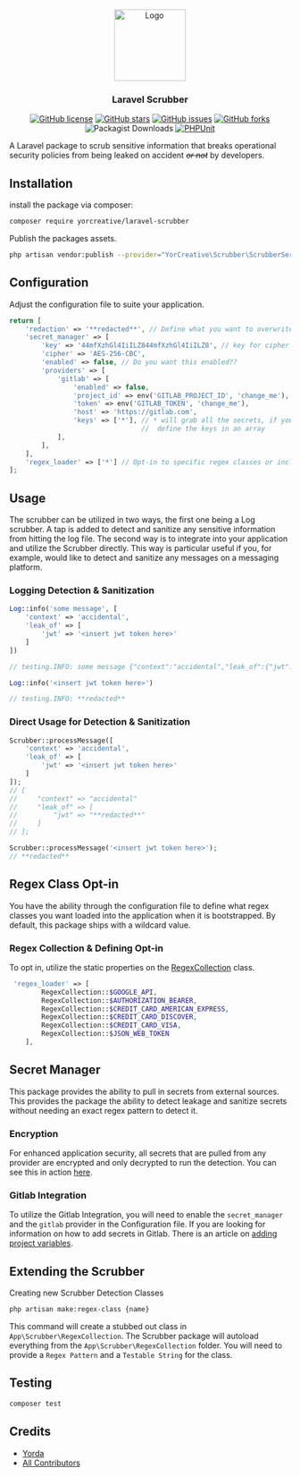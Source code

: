 <br />
<br />
<div align="center">
  <a href="https://github.com/YorCreative">
    <img src="content/logo-2-color.png" alt="Logo" width="128" height="128">
  </a>
</div>
<h3 align="center">Laravel Scrubber</h3>

<div align="center">
<a href="https://github.com/YorCreative/Laravel-Scrubber/blob/main/LICENSE.md"><img alt="GitHub license" src="https://img.shields.io/github/license/YorCreative/Laravel-Scrubber"></a>
<a href="https://github.com/YorCreative/Laravel-Scrubber/stargazers"><img alt="GitHub stars" src="https://img.shields.io/github/stars/YorCreative/Laravel-Scrubber"></a>
<a href="https://github.com/YorCreative/Laravel-Scrubber/issues"><img alt="GitHub issues" src="https://img.shields.io/github/issues/YorCreative/Laravel-Scrubber"></a>
<a href="https://github.com/YorCreative/Laravel-Scrubber/network"><img alt="GitHub forks" src="https://img.shields.io/github/forks/YorCreative/Laravel-Scrubber"></a>
<img alt="Packagist Downloads" src="https://img.shields.io/packagist/dt/YorCreative/Laravel-Scrubber?color=green">
<a href="https://github.com/YorCreative/Laravel-Scrubber/actions/workflows/phpunit.yml"><img alt="PHPUnit" src="https://github.com/YorCreative/Laravel-Scrubber/actions/workflows/phpunit.yml/badge.svg"></a>
</div>

A Laravel package to scrub sensitive information that breaks operational security policies from being leaked on
accident ~~_or not_~~ by developers.

## Installation

install the package via composer:

```bash
composer require yorcreative/laravel-scrubber
```

Publish the packages assets. 

```bash
php artisan vendor:publish --provider="YorCreative\Scrubber\ScrubberServiceProvider"
```
## Configuration

Adjust the configuration file to suite your application.

```php
return [
    'redaction' => '**redacted**', // Define what you want to overwrite detected information with??
    'secret_manager' => [
        'key' => '44mfXzhGl4IiILZ844mfXzhGl4IiILZ8', // key for cipher to use
        'cipher' => 'AES-256-CBC', 
        'enabled' => false, // Do you want this enabled??
        'providers' => [
            'gitlab' => [
                'enabled' => false,
                'project_id' => env('GITLAB_PROJECT_ID', 'change_me'),
                'token' => env('GITLAB_TOKEN', 'change_me'),
                'host' => 'https://gitlab.com',
                'keys' => ['*'], // * will grab all the secrets, if you want specific variables
                                 //  define the keys in an array
            ],
        ],
    ],
    'regex_loader' => ['*'] // Opt-in to specific regex classes or include all with * wildcard.
];
```

## Usage

The scrubber can be utilized in two ways, the first one being a Log scrubber. A tap is added to detect and sanitize any
sensitive information from hitting the log file. The second way is to integrate into your application and utilize the
Scrubber directly. This way is particular useful if you, for example, would like to detect and sanitize any messages on
a messaging platform.

### Logging Detection & Sanitization

```php
Log::info('some message', [
    'context' => 'accidental',
    'leak_of' => [
        'jwt' => '<insert jwt token here>'
    ]
])

// testing.INFO: some message {"context":"accidental","leak_of":{"jwt": '**redacted**'}} 

Log::info('<insert jwt token here>')

// testing.INFO: **redacted**  
```

### Direct Usage for Detection & Sanitization

```php
Scrubber::processMessage([
    'context' => 'accidental',
    'leak_of' => [
        'jwt' => '<insert jwt token here>'
    ]
]);
// [
//     "context" => "accidental"
//     "leak_of" => [
//         "jwt" => "**redacted**"
//     ]
// ];

Scrubber::processMessage('<insert jwt token here>');
// **redacted**
```

## Regex Class Opt-in

You have the ability through the configuration file to define what regex classes you want loaded into the application
when it is bootstrapped. By default, this package ships with a wildcard value.

### Regex Collection & Defining Opt-in

To opt in, utilize the static properties on the [RegexCollection](https://github.com/YorCreative/Laravel-Scrubber/blob/7bd2402316850c1ffce0057e9df409cf285d3ae2/src/Repositories/RegexCollection.php) class.

```php
 'regex_loader' => [
        RegexCollection::$GOOGLE_API,
        RegexCollection::$AUTHORIZATION_BEARER,
        RegexCollection::$CREDIT_CARD_AMERICAN_EXPRESS,
        RegexCollection::$CREDIT_CARD_DISCOVER,
        RegexCollection::$CREDIT_CARD_VISA,
        RegexCollection::$JSON_WEB_TOKEN
    ],
```

## Secret Manager

This package provides the ability to pull in secrets from external sources. This provides the package the ability to
detect leakage and sanitize secrets without needing an exact regex pattern to detect it.

### Encryption

For enhanced application security, all secrets that are pulled from any provider are encrypted and only decrypted to run
the detection. You can see this in
action [here](https://github.com/YorCreative/Laravel-Scrubber/blob/main/src/Services/ScrubberService.php#L45).

### Gitlab Integration

To utilize the Gitlab Integration, you will need to enable the `secret_manager` and the `gitlab` provider in the
Configuration file. If you are looking for information on how to add secrets in Gitlab. There is an article
on [adding project variables](https://docs.gitlab.com/ee/ci/variables/#add-a-cicd-variable-to-a-project).

## Extending the Scrubber

Creating new Scrubber Detection Classes

```bash
php artisan make:regex-class {name} 
```

This command will create a stubbed out class in `App\Scrubber\RegexCollection`. The Scrubber package will autoload everything
from the `App\Scrubber\RegexCollection` folder. You will need to provide a `Regex Pattern` and a `Testable String` for
the class.

## Testing

```bash
composer test
```

## Credits

- [Yorda](https://github.com/yordadev)
- [All Contributors](../../contributors)

